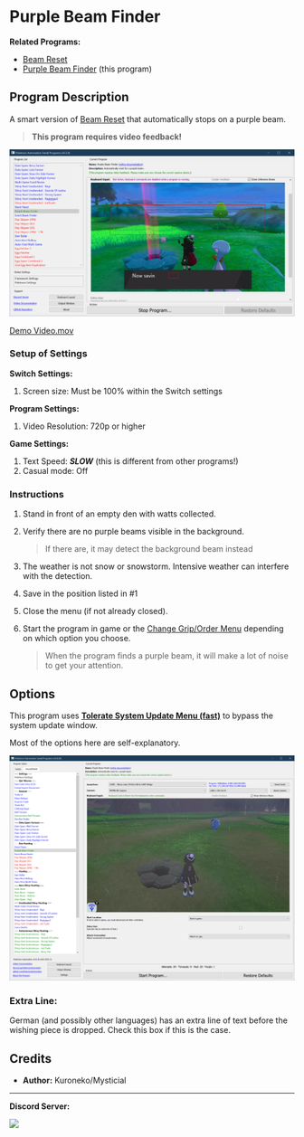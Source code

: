 # Purple Beam Finder

**Related Programs:**

- [Beam Reset](BeamReset.md)
- [Purple Beam Finder](PurpleBeamFinder.md) (this program)


## Program Description

A smart version of [Beam Reset](BeamReset.md) that automatically stops on a purple beam.

> **This program requires video feedback!**

<img src="images/PurpleBeamFinder-0.png">

[Demo Video.mov](https://cdn.discordapp.com/attachments/755635697737531544/817957563287076864/PurpleBeamFinder.mp4)

### Setup of Settings

**Switch Settings:**

1. Screen size: Must be 100% within the Switch settings

**Program Settings:**

1. Video Resolution: 720p or higher

**Game Settings:**

1. Text Speed: ***SLOW*** (this is different from other programs!)
2. Casual mode: Off

### Instructions

1. Stand in front of an empty den with watts collected.
2. Verify there are no purple beams visible in the background.

   > If there are, it may detect the background beam instead

3. The weather is not snow or snowstorm. Intensive weather can interfere with the detection.
4. Save in the position listed in #1
5. Close the menu (if not already closed).
6. Start the program in game or the [Change Grip/Order Menu](https://github.com/PokemonAutomation/Microcontroller/blob/master/Wiki/Programs/NintendoSwitch/ChangeGripOrderMenu.md) depending on which option you choose.

   > When the program finds a purple beam, it will make a lot of noise to get your attention.


## Options

This program uses [**Tolerate System Update Menu (fast)**](../NintendoSwitch/FrameworkSettings.md#tolerate-system-update-menu-fast) to bypass the system update window.

Most of the options here are self-explanatory.

<img src="images/PurpleBeamFinder-Settings.png">

### Extra Line:

German (and possibly other languages) has an extra line of text before the wishing piece is dropped. Check this box if this is the case.


## Credits

- **Author:** Kuroneko/Mysticial


<hr>

**Discord Server:** 

[<img src="https://canary.discordapp.com/api/guilds/695809740428673034/widget.png?style=banner2">](https://discord.gg/cQ4gWxN)


